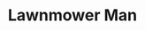 ---
layout: video
series: Mike and Bootsy
episode: 40
title: Lawnmower Man
permalink: /mike-and-bootsy/episode-40
video_id: QXT5OeM8V48
release_date: 2016-10-20
platforms:
  - Super Nintendo Entertainment System
short_platforms:
  - SNES
thumbnails:
games:
  - Lawnmower Man
current_description: |
  Mike and Bootsy play Lawnmower man for Super Nintendo!
---